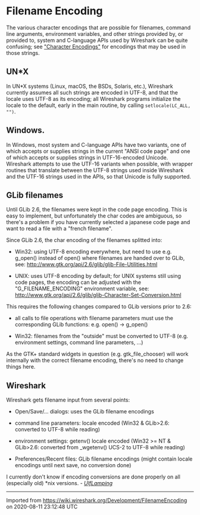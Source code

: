 # Filename Encoding

The various character encodings that are possible for filenames, command line arguments, environment variables, and other strings provided by, or provided to, system and C-language APIs used by Wireshark can be quite confusing; see ["Character Encodings"](/Development/Character-encodings) for encodings that may be used in those strings.

## UN*X

In UN*X systems (Linux, macOS, the BSDs, Solaris, etc.), Wireshark currently assumes all such strings are encoded in UTF-8, and that the locale uses UTF-8 as its encoding; all Wireshark programs initialize the locale to the default, early in the main routine, by calling `setlocale(LC_ALL, "")`.

## Windows.

In Windows, most system and C-language APIs have two variants, one of which accepts or supplies strings in the current "ANSI code page" and one of which accepts or supplies strings in UTF-16-encoded Unicode.  Wireshark attempts to use the UTF-16 variants when possible, with wrapper routines that translate between the UTF-8 strings used inside Wireshark and the UTF-16 strings used in the APIs, so that Unicode is fully supported.

## GLib filenames

Until GLib 2.6, the filenames were kept in the code page encoding. This is easy to implement, but unfortunately the char codes are ambiguous, so there's a problem if you have currently selected a japanese code page and want to read a file with a "french filename".

Since GLib 2.6, the char encoding of the filenames splitted into:

  - Win32: using UTF-8 encoding everywhere, but need to use e.g. g\_open() instead of open() where filenames are handed over to GLib, see: <http://www.gtk.org/api/2.6/glib/glib-File-Utilities.html>

  - UNIX: uses UTF-8 encoding by default; for UNIX systems still using code pages, the encoding can be adjusted with the "G\_FILENAME\_ENCODING" environment variable, see: <http://www.gtk.org/api/2.6/glib/glib-Character-Set-Conversion.html>

This requires the following changes compared to GLib versions prior to 2.6:

  - all calls to file operations with filename parameters must use the corresponding GLib functions: e.g. open() -\> g\_open()

  - Win32: filenames from the "outside" must be converted to UTF-8 (e.g. environment settings, command line parameters, ...)

As the GTK+ standard widgets in question (e.g. gtk\_file\_chooser) will work internally with the correct filename encoding, there's no need to change things here.

## Wireshark

Wireshark gets filename input from several points:

  - Open/Save/... dialogs: uses the GLib filename encodings

  - command line parameters: locale encoded (Win32 & GLib\>2.6: converted to UTF-8 while reading)

  - environment settings: getenv() locale encoded (Win32 \>= NT & GLib\>2.6: converted from \_wgetenv() UCS-2 to UTF-8 while reading)

  - Preferences/Recent files: GLib filename encodings (might contain locale encodings until next save, no conversion done)

I currently don't know if encoding conversions are done properly on all (especially old) \*nix versions. - *[UlfLamping](/UlfLamping)*

---

Imported from https://wiki.wireshark.org/Development/FilenameEncoding on 2020-08-11 23:12:48 UTC
